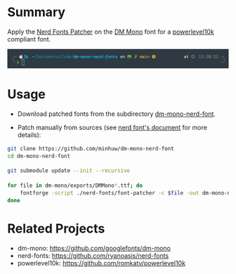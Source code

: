 # Summary

Apply the [Nerd Fonts Patcher](https://github.com/ryanoasis/nerd-fonts) on the [DM Mono](https://github.com/googlefonts/dm-mono) font for a [powerlevel10k](https://github.com/romkatv/powerlevel10k) compliant font.

![preview](./preview.png)

# Usage
* Download patched fonts from the subdirectory [dm-mono-nerd-font](https://github.com/minhuw/dm-mono-nerd-font/tree/main/dm-mono-nerd-font).

* Patch manually from sources (see [nerd font's document](https://github.com/ryanoasis/nerd-fonts#font-patcher) for more details):

```bash
git clone https://github.com/minhuw/dm-mono-nerd-font
cd dm-mono-nerd-font

git submodule update --init --recursive

for file in dm-mono/exports/DMMono*.ttf; do
    fontforge -script ./nerd-fonts/font-patcher -c $file -out dm-mono-nerd-font
done
```

# Related Projects
* dm-mono: https://github.com/googlefonts/dm-mono
* nerd-fonts: https://github.com/ryanoasis/nerd-fonts
* powerlevel10k: https://github.com/romkatv/powerlevel10k
